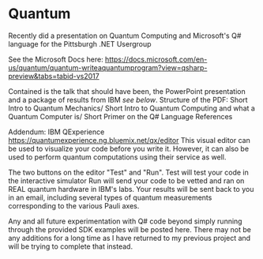# Quantum

Recently did a presentation on Quantum Computing and Microsoft's Q# language for the Pittsburgh .NET Usergroup

See the Microsoft Docs here: https://docs.microsoft.com/en-us/quantum/quantum-writeaquantumprogram?view=qsharp-preview&tabs=tabid-vs2017

Contained is the talk that should have been, the PowerPoint presentation and a package of results from IBM *see below*. 
Structure of the PDF: 
    Short Intro to Quantum Mechanics/
    Short Intro to Quantum Computing and what a Quantum Computer is/
    Short Primer on the Q# Language 
    References
   
Addendum: IBM QExperience https://quantumexperience.ng.bluemix.net/qx/editor
This visual editor can be used to visualize your code before you write it. However, it can also be used to perform quantum computations using their service as well. 

The two buttons on the editor "Test" and "Run". 
Test will test your code in the interactive simulator
Run will send your code to be vetted and ran on REAL quantum hardware in IBM's labs. 
Your results will be sent back to you in an email, including several types of quantum measurements corresponding to the various Pauli axes. 

Any and all future experimentation with Q# code beyond simply running through the provided SDK examples will be posted here. There may not be any additions for a long time as I have returned to my previous project and will be trying to complete that instead.
